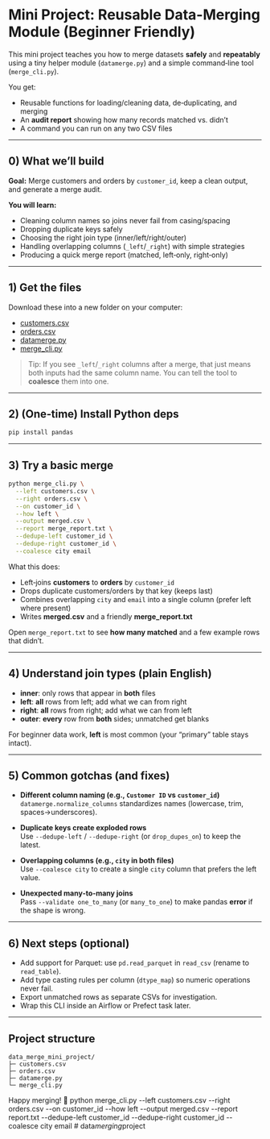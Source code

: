 # Mini Project: Reusable Data-Merging Module (Beginner Friendly)

This mini project teaches you how to merge datasets **safely** and **repeatably** using a tiny helper module (`datamerge.py`) and a simple command‑line tool (`merge_cli.py`).

You get:

- Reusable functions for loading/cleaning data, de‑duplicating, and merging
- An **audit report** showing how many records matched vs. didn’t
- A command you can run on any two CSV files

---

## 0) What we’ll build

**Goal:** Merge customers and orders by `customer_id`, keep a clean output, and generate a merge audit.

**You will learn:**

- Cleaning column names so joins never fail from casing/spacing
- Dropping duplicate keys safely
- Choosing the right join type (inner/left/right/outer)
- Handling overlapping columns (`_left`/`_right`) with simple strategies
- Producing a quick merge report (matched, left‑only, right‑only)

---

## 1) Get the files

Download these into a new folder on your computer:

- [customers.csv](customers.csv)
- [orders.csv](orders.csv)
- [datamerge.py](datamerge.py)
- [merge_cli.py](merge_cli.py)

> Tip: If you see `_left`/`_right` columns after a merge, that just means both inputs had the same column name. You can tell the tool to **coalesce** them into one.

---

## 2) (One‑time) Install Python deps

```bash
pip install pandas
```

---

## 3) Try a basic merge

```bash
python merge_cli.py \
  --left customers.csv \
  --right orders.csv \
  --on customer_id \
  --how left \
  --output merged.csv \
  --report merge_report.txt \
  --dedupe-left customer_id \
  --dedupe-right customer_id \
  --coalesce city email
```

What this does:

- Left‑joins **customers** to **orders** by `customer_id`
- Drops duplicate customers/orders by that key (keeps last)
- Combines overlapping `city` and `email` into a single column (prefer left where present)
- Writes **merged.csv** and a friendly **merge_report.txt**

Open `merge_report.txt` to see **how many matched** and a few example rows that didn’t.

---

## 4) Understand join types (plain English)

- **inner**: only rows that appear in **both** files
- **left**: **all** rows from left; add what we can from right
- **right**: **all** rows from right; add what we can from left
- **outer**: **every** row from **both** sides; unmatched get blanks

For beginner data work, **left** is most common (your “primary” table stays intact).

---

## 5) Common gotchas (and fixes)

- **Different column naming (e.g., `Customer ID` vs `customer_id`)**  
  `datamerge.normalize_columns` standardizes names (lowercase, trim, spaces→underscores).

- **Duplicate keys create exploded rows**  
  Use `--dedupe-left` / `--dedupe-right` (or `drop_dupes_on`) to keep the latest.

- **Overlapping columns (e.g., `city` in both files)**  
  Use `--coalesce city` to create a single `city` column that prefers the left value.

- **Unexpected many‑to‑many joins**  
  Pass `--validate one_to_many` (or `many_to_one`) to make pandas **error** if the shape is wrong.

---

## 6) Next steps (optional)

- Add support for Parquet: use `pd.read_parquet` in `read_csv` (rename to `read_table`).
- Add type casting rules per column (`dtype_map`) so numeric operations never fail.
- Export unmatched rows as separate CSVs for investigation.
- Wrap this CLI inside an Airflow or Prefect task later.

---

## Project structure

```
data_merge_mini_project/
├─ customers.csv
├─ orders.csv
├─ datamerge.py
└─ merge_cli.py
```

Happy merging! 🎉
python merge_cli.py --left customers.csv --right orders.csv --on customer_id --how left --output merged.csv --report report.txt --dedupe-left customer_id --dedupe-right customer_id --coalesce city email
#   d a t a _ m e r g i n g _ p r o j e c t  
 